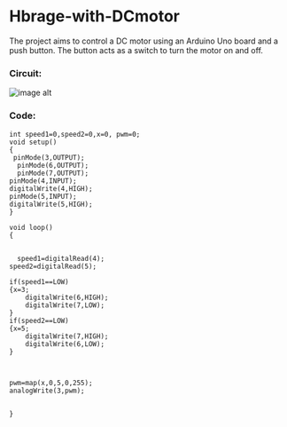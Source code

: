 # Hbrage-with-DCmotor

The project aims to control a DC motor using an Arduino Uno board and a push button. The button acts as a switch to turn the motor on and off.

### Circuit:


![image alt]()


### Code:

```
int speed1=0,speed2=0,x=0, pwm=0;
void setup()
{
 pinMode(3,OUTPUT);
  pinMode(6,OUTPUT);
  pinMode(7,OUTPUT);
pinMode(4,INPUT);
digitalWrite(4,HIGH);
pinMode(5,INPUT);
digitalWrite(5,HIGH);
}

void loop()
{
  
  
  speed1=digitalRead(4);
speed2=digitalRead(5);

if(speed1==LOW)
{x=3;
	digitalWrite(6,HIGH);
 	digitalWrite(7,LOW);
}
if(speed2==LOW)
{x=5;
	digitalWrite(7,HIGH);
 	digitalWrite(6,LOW);
}
  
  
  
pwm=map(x,0,5,0,255);
analogWrite(3,pwm);
  
  
}
```
